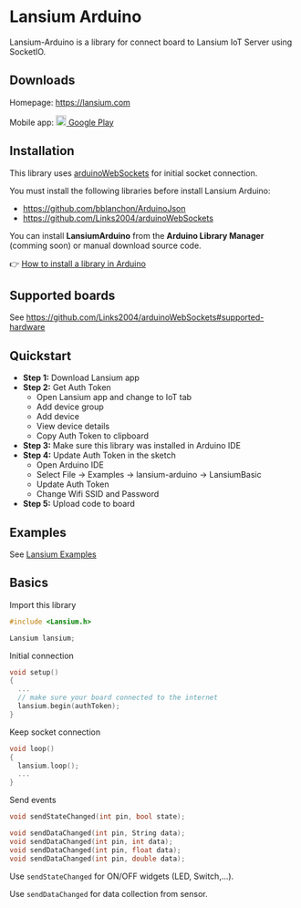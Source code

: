 # Lansium Arduino
Lansium-Arduino is a library for connect board to Lansium IoT Server using SocketIO.

## Downloads
Homepage: https://lansium.com

Mobile app: [<img src="https://cdn.rawgit.com/simple-icons/simple-icons/develop/icons/googleplay.svg" width="18" height="18" /> Google Play](https://play.google.com/store/apps/details?id=com.lansium&hl=vi)

## Installation
This library uses [arduinoWebSockets](https://github.com/Links2004/arduinoWebSockets) for initial socket connection.

You must install the following libraries before install Lansium Arduino:
- https://github.com/bblanchon/ArduinoJson
- https://github.com/Links2004/arduinoWebSockets

You can install **LansiumArduino** from the **Arduino Library Manager** (comming soon) or manual download source code.

👉 [How to install a library in Arduino](https://www.arduino.cc/en/guide/libraries)

## Supported boards
See https://github.com/Links2004/arduinoWebSockets#supported-hardware

## Quickstart
- **Step 1:** Download Lansium app
- **Step 2:** Get Auth Token
  - Open Lansium app and change to IoT tab
  - Add device group
  - Add device
  - View device details
  - Copy Auth Token to clipboard
- **Step 3:** Make sure this library was installed in Arduino IDE
- **Step 4:** Update Auth Token in the sketch
  - Open Arduino IDE
  - Select File -> Examples -> lansium-arduino -> LansiumBasic
  - Update Auth Token
  - Change Wifi SSID and Password 
- **Step 5:** Upload code to board

## Examples
See [Lansium Examples](https://github.com/lansium-dev/lansium-arduino/tree/main/examples)

## Basics
Import this library
```cpp
#include <Lansium.h>

Lansium lansium;
```

Initial connection
```cpp
void setup()
{
  ...
  // make sure your board connected to the internet
  lansium.begin(authToken);
}
```

Keep socket connection
```cpp
void loop()
{
  lansium.loop();
  ...
}
```

Send events
```cpp
void sendStateChanged(int pin, bool state);

void sendDataChanged(int pin, String data);
void sendDataChanged(int pin, int data);
void sendDataChanged(int pin, float data);
void sendDataChanged(int pin, double data);
```
Use `sendStateChanged` for ON/OFF widgets (LED, Switch,...).

Use `sendDataChanged` for data collection from sensor.
